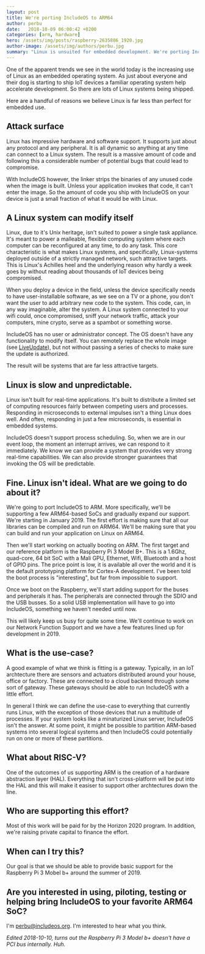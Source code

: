 ```yaml
---
layout: post
title: We're porting IncludeOS to ARM64
author: perbu
date:   2018-10-09 06:00:42 +0200
categories: [arm, hardware]
hero: /assets/img/posts/raspberry-2635886_1920.jpg
author-image: /assets/img/authors/perbu.jpg
summary: "Linux is unsuited for embedded development. We're porting IncludeOS to ARM."
---
```


One of the apparent trends we see in the world today is the increasing use of Linux as an embedded operating system. As just about everyone and their dog is starting to ship IoT devices a familiar operating system help accelerate development. So there are lots of Linux systems being shipped.

Here are a handful of reasons we believe Linux is far less than perfect for embedded use.

## Attack surface

Linux has impressive hardware and software support. It supports just about any protocol and any peripheral. It is all dynamic so anything at any time can connect to a Linux system. The result is a massive amount of code and following this a considerable number of potential bugs that could lead to compromise.

With IncludeOS however, the linker strips the binaries of any unused code when the image is built. Unless your application invokes that code, it can't enter the image. So the amount of code you ship with IncludeOS on your device is just a small fraction of what it would be with Linux.

## A Linux system can modify itself

Linux, due to it's Unix heritage, isn't suited to power a single task appliance. It's meant to power a malleable, flexible computing system where each computer can be reconfigured at any time, to do any task. This core characteristic is what makes Linux systems, and specifically, Linux-systems deployed outside of a strictly managed network, such attractive targets.  This is Linux's Achilles heel and the underlying reason why hardly a week goes by without reading about thousands of IoT devices being compromised.

When you deploy a device in the field, unless the device specifically needs to have user-installable software, as we see on a TV or a phone, you don't want the user to add arbitrary new code to the system. This code, can, in any way imaginable, alter the system. A Linux system connected to your wifi could, once compromised, sniff your network traffic, attack your computers, mine crypto, serve as a spambot or something worse.

IncludeOS has no user or administrator concept. The OS doesn't have any functionality to modify itself. You can remotely replace the whole image (see [LiveUpdate]), but not without passing a series of checks to make sure the update is authorized. 

The result will be systems that are far less attractive targets. 

## Linux is slow and unpredictable.

Linux isn't built for real-time applications. It's built to distribute a limited set of computing resources fairly between competing users and processes. Responding in microseconds to external impulses isn't a thing Linux does well. And often, responding in just a few microseconds, is essential in embedded systems. 

IncludeOS doesn't support process scheduling. So, when we are in our event loop, the moment an interrupt arrives, we can respond to it immediately. We know we can provide a system that provides very strong real-time capabilities. We can also provide stronger guarantees that invoking the OS will be predictable. 

## Fine. Linux isn't ideal. What are we going to do about it?

We're going to port IncludeOS to ARM. More specifically, we'll be supporting a few ARM64-based SoCs and gradually expand our support. We're starting in January 2019. The first effort is making sure that all our libraries can be compiled and run on ARM64. We'll be making sure that you can build and run your application on Linux on ARM64.

Then we'll start working on actually booting on ARM. The first target and our reference platform is the Raspberry Pi 3 Model B+. This is a 1.6Ghz, quad-core, 64 bit SoC with a Mali GPU, Ethernet, Wifi, Bluetooth and a host of GPIO pins. The price point is low, it is available all over the world and it is the default prototyping platform for Cortex-A development. I've been told the boot process is "interesting", but far from impossible to support.

Once we boot on the Raspberry, we'll start adding support for the buses and peripherals it has. The peripherals are connected through the SDIO and the USB busses. So a solid USB implementation will have to go into IncludeOS, something we haven't needed until now.

This will likely keep us busy for quite some time. We'll continue to work on our Network Function Support and we have a few features lined up for development in 2019.

## What is the use-case?

A good example of what we think is fitting is a gateway. Typically, in an IoT archtecture there are sensors and actuators distributed around your house, office or factory. These are connected to a cloud backend through some sort of gateway. These gateways should be able to run IncludeOS with a little effort. 

In general I think we can define the use-case to everything that currently runs Linux, with the exception of those devices that run a multitude of processes. If your system looks like a minaturized Linux server, IncludeOS isn't the answer. At some point, it might be possible to partition ARM-based systems into several logical systems and then IncludeOS could potentially run on one or more of these partitions.


## What about RISC-V?

One of the outcomes of us supporting ARM is the creation of a hardware abstraction layer (HAL). Everything that isn't cross-platform will be put into the HAL and this will make it easiser to support other archtectures down the line.

## Who are supporting this effort?

Most of this work will be paid for by the Horizon 2020 program. In addition, we're raising private capital to finance the effort. 

## When can I try this?

Our goal is that we should be able to provide basic support for the Raspberry Pi 3 Mobel b+ around the summer of 2019.

## Are you interested in using, piloting, testing or helping bring IncludeOS to your favorite ARM64 SoC?

I'm perbu@includeos.org. I'm interested to hear what you think.

*Edited 2018-10-10, turns out the Raspberry Pi 3 Model b+ doesn't have a PCI bus internally. Huh.*

[musl libc]: https://www.musl-libc.org/
[LiveUpdate]: /blog/2017/liveupdate.html
